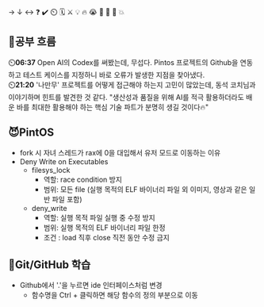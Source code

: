 → ↓ ↔ ❓ ✔️ ⏲️ 🗓️ ⚔️ 💡 🔥 😭 👏 🎵 🚨 💥

## 🧠공부 흐름
⏲️**06:37** Open AI의 Codex를 써봤는데, 무섭다. Pintos 프로젝트의 Github을 연동하고 테스트 케이스를 지정하니 바로 오류가 발생한 지점을 찾아냈다.  
⏲️**21:20** '나만무' 프로젝트를 어떻게 접근해야 하는지 고민이 많았는데, 동석 코치님과 이야기하며 힌트를 발견한 것 같다. "생산성과 품질을 위해 AI를 적극 활용하더라도 배운 바를 최대한 활용해야 하는 핵심 기술 파트가 분명히 생길 것이다🔥"  

## 😈PintOS
- fork 시 자녀 스레드가 rax에 0을 대입해서 유저 모드로 이동하는 이유
- Deny Write on Executables
    - filesys_lock
        - 역할: race condition 방지
        - 범위: 모든 file (실행 목적의 ELF 바이너리 파일 외 이미지, 영상과 같은 일반 파일 포함)
    - deny_write
        - 역할: 실행 목적 파일 실행 중 수정 방지
        - 범위: 실행 목적의 ELF 바이너리 파일 한정
        - 조건 : load 직후 close 직전 동안 수정 금지

## 💾Git/GitHub 학습
- Github에서 '.'을 누르면 ide 인터페이스처럼 변경 
    - 함수명을 Ctrl + 클릭하면 해당 함수의 정의 부분으로 이동


